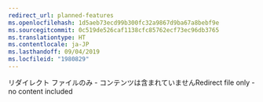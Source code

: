 ```yaml
---
redirect_url: planned-features
ms.openlocfilehash: 1d5aeb73ecd99b300fc32a9867d9ba67a8bebf9e
ms.sourcegitcommit: 0c519de526caf1138cfc85762ecf73ec96db3765
ms.translationtype: HT
ms.contentlocale: ja-JP
ms.lasthandoff: 09/04/2019
ms.locfileid: "1980829"
---
```

<span data-ttu-id="925c4-101">リダイレクト ファイルのみ - コンテンツは含まれていません</span><span class="sxs-lookup"><span data-stu-id="925c4-101">Redirect file only - no content included</span></span>
